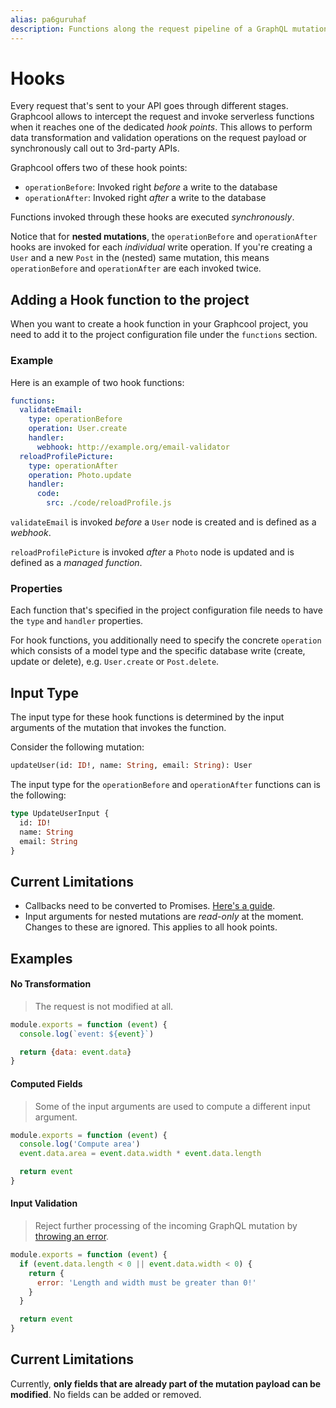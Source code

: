 ```yaml
---
alias: pa6guruhaf
description: Functions along the request pipeline of a GraphQL mutation allow you to transform input arguments, initiate workflows and transform the payload.
---
```


# Hooks

Every request that's sent to your API goes through different stages. Graphcool allows to intercept the request and invoke serverless functions when it reaches one of the dedicated _hook points_. This allows to perform data transformation and validation operations on the request payload or synchronously call out to 3rd-party APIs.

Graphcool offers two of these hook points:

- `operationBefore`: Invoked right _before_ a write to the database
- `operationAfter`: Invoked right _after_ a write to the database

Functions invoked through these hooks are executed _synchronously_. 

<InfoBox type=warning>

Notice that for **nested mutations**, the `operationBefore` and `operationAfter` hooks are invoked for each _individual_ write operation. If you're creating a `User` and a new `Post` in the (nested) same mutation, this means `operationBefore` and `operationAfter` are each invoked twice. 

</InfoBox>


## Adding a Hook function to the project

When you want to create a hook function in your Graphcool project, you need to add it to the project configuration file under the `functions` section. 

### Example

Here is an example of two hook functions:

```yaml
functions:
  validateEmail:
    type: operationBefore
    operation: User.create
    handler:
      webhook: http://example.org/email-validator
  reloadProfilePicture:
    type: operationAfter
    operation: Photo.update
    handler:
      code:
        src: ./code/reloadProfile.js
```

`validateEmail` is invoked _before_ a `User` node is created and is defined as a _webhook_.

`reloadProfilePicture` is invoked _after_ a `Photo` node is updated and is defined as a _managed function_.

### Properties

Each function that's specified in the project configuration file needs to have the `type` and `handler` properties.

For hook functions, you additionally need to specify the concrete `operation` which consists of a model type and the specific database write (create, update or delete), e.g. `User.create` or `Post.delete`.


## Input Type

The input type for these hook functions is determined by the input arguments of the mutation that invokes the function.

Consider the following mutation:

```graphql
updateUser(id: ID!, name: String, email: String): User
```

The input type for the `operationBefore` and `operationAfter` functions can is the following:

```graphql
type UpdateUserInput {
  id: ID!
  name: String
  email: String
}
```

## Current Limitations

* Callbacks need to be converted to Promises. [Here's a guide](https://egghead.io/lessons/javascript-convert-a-callback-to-a-promise).
* Input arguments for nested mutations are *read-only* at the moment. Changes to these are ignored. This applies to all hook points.


## Examples

#### No Transformation

> The request is not modified at all.

```js
module.exports = function (event) {
  console.log(`event: ${event}`)

  return {data: event.data}
}
```

#### Computed Fields

> Some of the input arguments are used to compute a different input argument.

```js
module.exports = function (event) {
  console.log('Compute area')
  event.data.area = event.data.width * event.data.length

  return event
}
```

#### Input Validation

> Reject further processing of the incoming GraphQL mutation by [throwing an error](!alias-quawa7aed0).

```js
module.exports = function (event) {
  if (event.data.length < 0 || event.data.width < 0) {
    return {
      error: 'Length and width must be greater than 0!'
    }
  }

  return event
}
```

## Current Limitations

Currently, **only fields that are already part of the mutation payload can be modified**. No fields can be added or removed.

